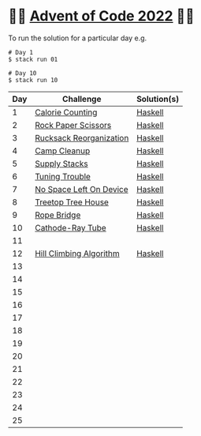 # :christmas_tree::calendar: [Advent of Code 2022](https://adventofcode.com/2022) :calendar::christmas_tree:

To run the solution for a particular day e.g.
```
# Day 1
$ stack run 01

# Day 10
$ stack run 10
```

Day | Challenge | Solution(s)
--- | --- | ---
1 | [Calorie Counting](https://adventofcode.com/2022/day/1) | [Haskell](https://github.com/rssbrrw/aoc22/blob/main/days/01/Main.hs) |
2 | [Rock Paper Scissors](https://adventofcode.com/2022/day/2) | [Haskell](https://github.com/rssbrrw/aoc22/blob/main/days/02/Main.hs) |
3 | [Rucksack Reorganization](https://adventofcode.com/2022/day/3) | [Haskell](https://github.com/rssbrrw/aoc22/blob/main/days/03/Main.hs) |
4 | [Camp Cleanup](https://adventofcode.com/2022/day/4) | [Haskell](https://github.com/rssbrrw/aoc22/blob/main/days/04/Main.hs) |
5 | [Supply Stacks](https://adventofcode.com/2022/day/5) | [Haskell](https://github.com/rssbrrw/aoc22/blob/main/days/05/Main.hs) |
6 | [Tuning Trouble](https://adventofcode.com/2022/day/6) | [Haskell](https://github.com/rssbrrw/aoc22/blob/main/days/06/Main.hs) |
7 | [No Space Left On Device](https://adventofcode.com/2022/day/7) | [Haskell](https://github.com/rssbrrw/aoc22/blob/main/days/07/Main.hs) |
8 | [Treetop Tree House](https://adventofcode.com/2022/day/8) | [Haskell](https://github.com/rssbrrw/aoc22/blob/main/days/08/Main.hs) |
9 | [Rope Bridge](https://adventofcode.com/2022/day/9) | [Haskell](https://github.com/rssbrrw/aoc22/blob/main/days/09/Main.hs) |
10 | [Cathode-Ray Tube](https://adventofcode.com/2022/day/10) | [Haskell](https://github.com/rssbrrw/aoc22/blob/main/days/10/Main.hs) |
11 | | |
12 | [Hill Climbing Algorithm](https://adventofcode.com/2022/day/12) | [Haskell](https://github.com/rssbrrw/aoc22/blob/main/days/12/Main.hs) |
13 | | |
14 | | |
15 | | |
16 | | |
17 | | |
18 | | |
19 | | |
20 | | |
21 | | |
22 | | |
23 | | |
24 | | |
25 | | |

